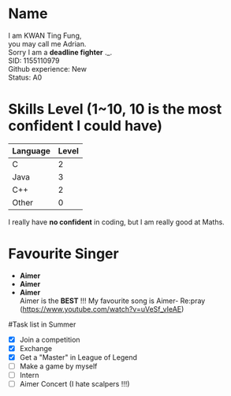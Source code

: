 # Name
I am KWAN Ting Fung,  
you may call me Adrian.  
Sorry I am a **deadline fighter** ._.   
SID: 1155110979   
Github experience: New    
Status: A0  

# Skills Level  (1~10, 10 is the most confident I could have)
Language | Level
------------ | -------------
C | 2
Java | 3
C++ | 2
Other | 0 

I really have **no confident** in coding, but I am really good at Maths.

# Favourite Singer
* **Aimer**
* **Aimer**
* **Aimer**  
Aimer is the **BEST** !!! 
My favourite song is  Aimer- Re:pray (https://www.youtube.com/watch?v=uVeSf_vIeAE)

#Task list in Summer
- [x] Join a competition
- [X] Exchange
- [X] Get a "Master" in League of Legend
- [ ] Make a game by myself
- [ ] Intern
- [ ] Aimer Concert  (I hate scalpers !!!)
